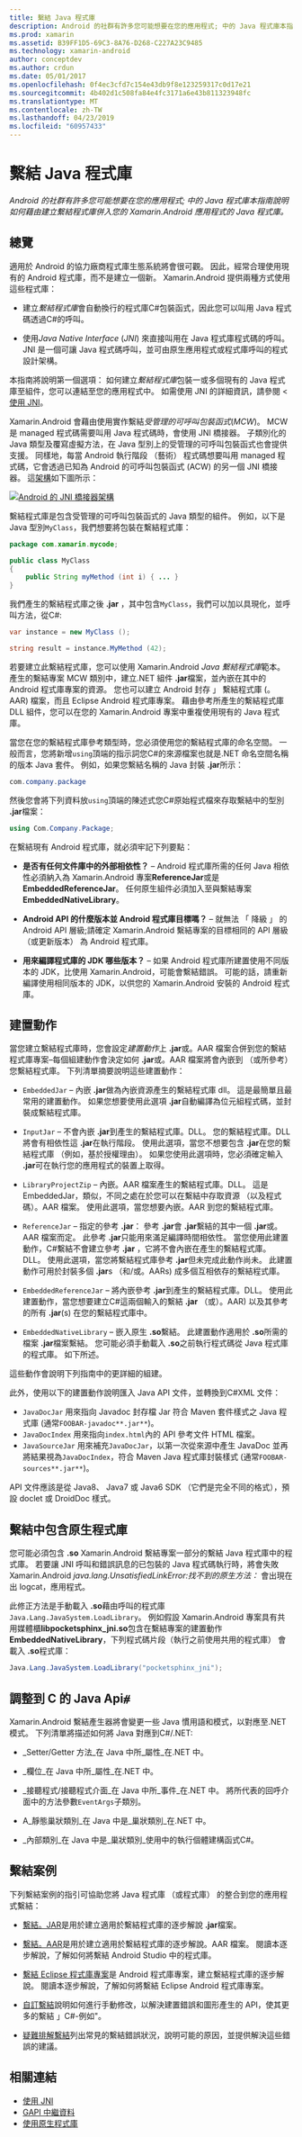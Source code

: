 ```yaml
---
title: 繫結 Java 程式庫
description: Android 的社群有許多您可能想要在您的應用程式; 中的 Java 程式庫本指南說明如何藉由建立繫結程式庫併入您的 Xamarin.Android 應用程式的 Java 程式庫。
ms.prod: xamarin
ms.assetid: B39FF1D5-69C3-8A76-D268-C227A23C9485
ms.technology: xamarin-android
author: conceptdev
ms.author: crdun
ms.date: 05/01/2017
ms.openlocfilehash: 0f4ec3cfd7c154e43db9f8e123259317c0d17e21
ms.sourcegitcommit: 4b402d1c508fa84e4fc3171a6e43b811323948fc
ms.translationtype: MT
ms.contentlocale: zh-TW
ms.lasthandoff: 04/23/2019
ms.locfileid: "60957433"
---
```

# <a name="binding-a-java-library"></a>繫結 Java 程式庫

_Android 的社群有許多您可能想要在您的應用程式; 中的 Java 程式庫本指南說明如何藉由建立繫結程式庫併入您的 Xamarin.Android 應用程式的 Java 程式庫。_

## <a name="overview"></a>總覽

適用於 Android 的協力廠商程式庫生態系統將會很可觀。 因此，經常合理使用現有的 Android 程式庫，而不是建立一個新。 Xamarin.Android 提供兩種方式使用這些程式庫：

-   建立*繫結程式庫*會自動換行的程式庫C#包裝函式，因此您可以叫用 Java 程式碼透過C#的呼叫。

-   使用*Java Native Interface* (*JNI*) 來直接叫用在 Java 程式庫程式碼的呼叫。 JNI 是一個可讓 Java 程式碼呼叫，並可由原生應用程式或程式庫呼叫的程式設計架構。

本指南將說明第一個選項： 如何建立*繫結程式庫*包裝一或多個現有的 Java 程式庫至組件，您可以連結至您的應用程式中。 如需使用 JNI 的詳細資訊，請參閱 <<c0> [ 使用 JNI](~/android/platform/java-integration/working-with-jni.md)。

Xamarin.Android 會藉由使用實作繫結*受管理的可呼叫包裝函式*(*MCW*)。 MCW 是 managed 程式碼需要叫用 Java 程式碼時，會使用 JNI 橋接器。 子類別化的 Java 類型及覆寫虛擬方法，在 Java 型別上的受管理的可呼叫包裝函式也會提供支援。 同樣地，每當 Android 執行階段 （藝術） 程式碼想要叫用 managed 程式碼，它會透過已知為 Android 的可呼叫包裝函式 (ACW) 的另一個 JNI 橋接器。 這[架構](~/android/internals/architecture.md)如下圖所示：

[![Android 的 JNI 橋接器架構](images/architecture.png)](images/architecture.png#lightbox)

繫結程式庫是包含受管理的可呼叫包裝函式的 Java 類型的組件。 例如，以下是 Java 型別`MyClass`，我們想要將包裝在繫結程式庫：

```java
package com.xamarin.mycode;

public class MyClass
{
    public String myMethod (int i) { ... }
}
```

我們產生的繫結程式庫之後 **.jar** ，其中包含`MyClass`，我們可以加以具現化，並呼叫方法，從C#:

```csharp
var instance = new MyClass ();

string result = instance.MyMethod (42);
```

若要建立此繫結程式庫，您可以使用 Xamarin.Android *Java 繫結程式庫*範本。 產生的繫結專案 MCW 類別中，建立.NET 組件 **.jar**檔案，並內嵌在其中的 Android 程式庫專案的資源。 您也可以建立 Android 封存 」 繫結程式庫 (。AAR) 檔案，而且 Eclipse Android 程式庫專案。 藉由參考所產生的繫結程式庫 DLL 組件，您可以在您的 Xamarin.Android 專案中重複使用現有的 Java 程式庫。

當您在您的繫結程式庫參考類型時，您必須使用您的繫結程式庫的命名空間。 一般而言，您將新增`using`頂端的指示詞您C#的來源檔案也就是.NET 命名空間名稱的版本 Java 套件。 例如，如果您繫結名稱的 Java 封裝 **.jar**所示：

```csharp
com.company.package
```

然後您會將下列資料放`using`頂端的陳述式您C#原始程式檔來存取繫結中的型別 **.jar**檔案：

```csharp
using Com.Company.Package;
```


在繫結現有 Android 程式庫，就必須牢記下列要點：

* **是否有任何文件庫中的外部相依性？** &ndash; Android 程式庫所需的任何 Java 相依性必須納入為 Xamarin.Android 專案**ReferenceJar**或是**EmbeddedReferenceJar**。 任何原生組件必須加入至與繫結專案**EmbeddedNativeLibrary**。  

* **Android API 的什麼版本並 Android 程式庫目標嗎？** &ndash; 就無法 「 降級 」 的 Android API 層級;請確定 Xamarin.Android 繫結專案的目標相同的 API 層級 （或更新版本） 為 Android 程式庫。

* **用來編譯程式庫的 JDK 哪些版本？** &ndash; 如果 Android 程式庫所建置使用不同版本的 JDK，比使用 Xamarin.Android，可能會繫結錯誤。 可能的話，請重新編譯使用相同版本的 JDK，以供您的 Xamarin.Android 安裝的 Android 程式庫。


## <a name="build-actions"></a>建置動作

當您建立繫結程式庫時，您會設定*建置動作*上 **.jar**或。AAR 檔案合併到您的繫結程式庫專案&ndash;每個組建動作會決定如何 **.jar**或。AAR 檔案將會內嵌到 （或所參考） 您繫結程式庫。 下列清單摘要說明這些建置動作：

* `EmbeddedJar` &ndash; 內嵌 **.jar**做為內嵌資源產生的繫結程式庫 dll。 這是最簡單且最常用的建置動作。 如果您想要使用此選項 **.jar**自動編譯為位元組程式碼，並封裝成繫結程式庫。

* `InputJar` &ndash; 不會內嵌 **.jar**到產生的繫結程式庫。DLL。 您的繫結程式庫。DLL 將會有相依性這 **.jar**在執行階段。 使用此選項，當您不想要包含 **.jar**在您的繫結程式庫 （例如，基於授權理由）。 如果您使用此選項時，您必須確定輸入 **.jar**可在執行您的應用程式的裝置上取得。

* `LibraryProjectZip` &ndash; 內嵌。AAR 檔案產生的繫結程式庫。DLL。 這是 EmbeddedJar，類似，不同之處在於您可以在繫結中存取資源 （以及程式碼）。AAR 檔案。 使用此選項，當您想要內嵌。AAR 到您的繫結程式庫。

* `ReferenceJar` &ndash; 指定的參考 **.jar**： 參考 **.jar**會 **.jar**繫結的其中一個 **.jar**或。AAR 檔案而定。 此參考 **.jar**只能用來滿足編譯時間相依性。 當您使用此建置動作，C#繫結不會建立參考 **.jar** ，它將不會內嵌在產生的繫結程式庫。DLL。 使用此選項，當您將繫結程式庫參考 **.jar**但未完成此動作尚未。 此建置動作可用於封裝多個 **.jar**s （和/或。AARs) 成多個互相依存的繫結程式庫。

* `EmbeddedReferenceJar` &ndash; 將內嵌參考 **.jar**到產生的繫結程式庫。DLL。 使用此建置動作，當您想要建立C#這兩個輸入的繫結 **.jar** （或）。AAR) 以及其參考的所有 **.jar**(s) 在您的繫結程式庫中。

* `EmbeddedNativeLibrary` &ndash; 嵌入原生 **.so**繫結。 此建置動作適用於 **.so**所需的檔案 **.jar**檔案繫結。 您可能必須手動載入 **.so**之前執行程式碼從 Java 程式庫的程式庫。 如下所述。

這些動作會說明下列指南中的更詳細的組建。

此外，使用以下的建置動作說明匯入 Java API 文件，並轉換到C#XML 文件：

* `JavaDocJar` 用來指向 Javadoc 封存檔 Jar 符合 Maven 套件樣式之 Java 程式庫 (通常`FOOBAR-javadoc**.jar**`)。
* `JavaDocIndex` 用來指向`index.html`內的 API 參考文件 HTML 檔案。
* `JavaSourceJar` 用來補充`JavaDocJar`，以第一次從來源中產生 JavaDoc 並再將結果視為`JavaDocIndex`，符合 Maven Java 程式庫封裝樣式 (通常`FOOBAR-sources**.jar**`)。

API 文件應該是從 Java8、 Java7 或 Java6 SDK （它們是完全不同的格式），預設 doclet 或 DroidDoc 樣式。

## <a name="including-a-native-library-in-a-binding"></a>繫結中包含原生程式庫

您可能必須包含 **.so** Xamarin.Android 繫結專案一部分的繫結 Java 程式庫中的程式庫。 若要讓 JNI 呼叫和錯誤訊息的已包裝的 Java 程式碼執行時，將會失敗 Xamarin.Android _java.lang.UnsatisfiedLinkError:找不到的原生方法：_ 會出現在出 logcat，應用程式。

此修正方法是手動載入 **.so**藉由呼叫的程式庫`Java.Lang.JavaSystem.LoadLibrary`。 例如假設 Xamarin.Android 專案具有共用媒體櫃**libpocketsphinx_jni.so**包含在繫結專案的建置動作**EmbeddedNativeLibrary**，下列程式碼片段（執行之前使用共用的程式庫） 會載入 **.so**程式庫：

```csharp
Java.Lang.JavaSystem.LoadLibrary("pocketsphinx_jni");
```

## <a name="adapting-java-apis-to-ceparsl"></a>調整到 C 的 Java Api&eparsl;

Xamarin.Android 繫結產生器將會變更一些 Java 慣用語和模式，以對應至.NET 模式。 下列清單將描述如何將 Java 對應到C#/.NET:

-   _Setter/Getter 方法_在 Java 中所_屬性_在.NET 中。

-   _欄位_在 Java 中所_屬性_在.NET 中。

-   _接聽程式/接聽程式介面_在 Java 中所_事件_在.NET 中。 將所代表的回呼介面中的方法參數`EventArgs`子類別。

-   A_靜態巢狀類別_在 Java 中是_巢狀類別_在.NET 中。

-   _內部類別_在 Java 中是_巢狀類別_使用中的執行個體建構函式C#。



## <a name="binding-scenarios"></a>繫結案例

下列繫結案例的指引可協助您將 Java 程式庫 （或程式庫） 的整合到您的應用程式繫結：

-   [繫結。JAR](~/android/platform/binding-java-library/binding-a-jar.md)是用於建立適用於繫結程式庫的逐步解說 **.jar**檔案。

-   [繫結。AAR](~/android/platform/binding-java-library/binding-an-aar.md)是用於建立適用於繫結程式庫的逐步解說。AAR 檔案。 閱讀本逐步解說，了解如何將繫結 Android Studio 中的程式庫。

-   [繫結 Eclipse 程式庫專案](~/android/platform/binding-java-library/binding-a-library-project.md)是 Android 程式庫專案，建立繫結程式庫的逐步解說。 閱讀本逐步解說，了解如何將繫結 Eclipse Android 程式庫專案。

-   [自訂繫結](~/android/platform/binding-java-library/customizing-bindings/index.md)說明如何進行手動修改，以解決建置錯誤和圖形產生的 API，使其更多的繫結 」C#-例如"。

-   [疑難排解繫結](~/android/platform/binding-java-library/troubleshooting-bindings.md)列出常見的繫結錯誤狀況，說明可能的原因，並提供解決這些錯誤的建議。


## <a name="related-links"></a>相關連結

- [使用 JNI](~/android/platform/java-integration/working-with-jni.md)
- [GAPI 中繼資料](https://www.mono-project.com/docs/gui/gtksharp/gapi/#metadata)
- [使用原生程式庫](~/android/platform/native-libraries.md)
